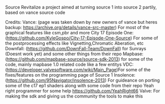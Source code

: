Source Revitalize a project aimed at turning source 1 into source 2 partily, based on vance source code

Credits: Vance: (page was taken down  by new owners of vance but heres backup: https://archive.org/details/vance-src-master) For most of the graphical features like csm,pbr and more
         City 17 Episode One: (https://github.com/KyleGospo/City-17-Episode-One-Source) For some of the postprocessing effects like Vignetting,Chromatic Aberation, etc
         Downfall: (https://github.com/DownFall-Team/DownFall) for Sunrays (Doesnt work yet) and some other things from their repo
         Mapbase: (https://github.com/mapbase-source/source-sdk-2013) for some of the code, mainly mapbase 1.0 related code like a few entitys
         VDC: (https://developer.valvesoftware.com/wiki/Main_Page)For some of the fixes/features on the programming page of Source 1
         Insolence: (https://github.com/95Navigator/insolence-2013) For guideance on porting some of the c17 ep1 shaders along with some code from their repo
         Yeah right programmer for some help https://github.com/YeahRight66
         Valve: For making the sdk and giving us the community the tools to make this
